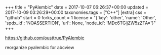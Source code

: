 +++
title = "PyAlembic"
date = 2017-10-07 06:26:37+00:00
updated = 2017-10-09 03:26:29+00:00
taxonomies.tags = ["C++"]
[extra]
css = "github"
start = 0
forks_count = 1
license = "{'key': 'other', 'name': 'Other', 'spdx_id': 'NOASSERTION', 'url': None, 'node_id': 'MDc6TGljZW5zZTA='}"
+++

<https://github.com/ousttrue/PyAlembic>

reorganize pyalembic for abcview

